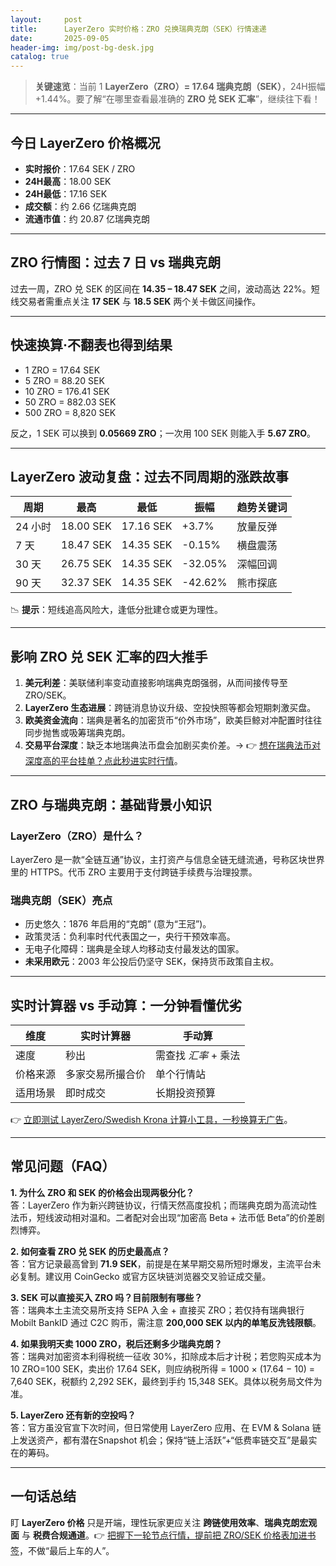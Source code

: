```yaml
---
layout:     post
title:      LayerZero 实时价格：ZRO 兑换瑞典克朗（SEK）行情速递
date:       2025-09-05
header-img: img/post-bg-desk.jpg
catalog: true
---
```


> **关键速览**：当前 1 **LayerZero（ZRO）= 17.64 瑞典克朗（SEK）**，24H振幅 +1.44%。要了解“在哪里查看最准确的 **ZRO 兑 SEK 汇率**”，继续往下看！

---

## 今日 LayerZero 价格概况

- **实时报价**：17.64 SEK / ZRO  
- **24H最高**：18.00 SEK  
- **24H最低**：17.16 SEK  
- **成交额**：约 2.66 亿瑞典克朗  
- **流通市值**：约 20.87 亿瑞典克朗  

---

## ZRO 行情图：过去 7 日 vs 瑞典克朗

过去一周，ZRO 兑 SEK 的区间在 **14.35 – 18.47 SEK** 之间，波动高达 22%。短线交易者需重点关注 **17 SEK** 与 **18.5 SEK** 两个关卡做区间操作。

---

## 快速换算·不翻表也得到结果

- 1 ZRO = 17.64 SEK  
- 5 ZRO = 88.20 SEK  
- 10 ZRO = 176.41 SEK  
- 50 ZRO = 882.03 SEK  
- 500 ZRO = 8,820 SEK  

反之，1 SEK 可以换到 **0.05669 ZRO**；一次用 100 SEK 则能入手 **5.67 ZRO**。

---

## LayerZero 波动复盘：过去不同周期的涨跌故事

| 周期 | 最高 | 最低 | 振幅 | 趋势关键词 |
|---|---|---|---|---|
| 24 小时 | 18.00 SEK | 17.16 SEK | +3.7% | 放量反弹 |
| 7 天 | 18.47 SEK | 14.35 SEK | -0.15% | 横盘震荡 |
| 30 天 | 26.75 SEK | 14.35 SEK | -32.05% | 深幅回调 |
| 90 天 | 32.37 SEK | 14.35 SEK | -42.62% | 熊市探底 |

📉 **提示**：短线追高风险大，逢低分批建仓或更为理性。

---

## 影响 ZRO 兑 SEK 汇率的四大推手

1. **美元利差**：美联储利率变动直接影响瑞典克朗强弱，从而间接传导至 ZRO/SEK。  
2. **LayerZero 生态进展**：跨链消息协议升级、空投快照等都会短期刺激买盘。  
3. **欧美资金流向**：瑞典是著名的加密货币“价外市场”，欧美巨鲸对冲配置时往往同步抛售或吸筹瑞典克朗。  
4. **交易平台深度**：缺乏本地瑞典法币盘会加剧买卖价差。→ 👉 [想在瑞典法币对深度高的平台挂单？点此秒进实时行情](https://okxdog.com/)。

---

## ZRO 与瑞典克朗：基础背景小知识

### LayerZero（ZRO）是什么？
LayerZero 是一款“全链互通”协议，主打资产与信息全链无缝流通，号称区块世界里的 HTTPS。代币 ZRO 主要用于支付跨链手续费与治理投票。

### 瑞典克朗（SEK）亮点
- 历史悠久：1876 年启用的“克朗” (意为“王冠”)。  
- 政策灵活：负利率时代代表国之一，央行干预效率高。  
- 无电子化障碍：瑞典是全球人均移动支付最发达的国家。  
- **未采用欧元**：2003 年公投后仍坚守 SEK，保持货币政策自主权。

---

## 实时计算器 vs 手动算：一分钟看懂优劣

| 维度 | 实时计算器 | 手动算 |
|------|---------|------|
| 速度 | 秒出 | 需查找 *汇率* + 乘法 |
| 价格来源 | 多家交易所撮合价 | 单个行情站 |
| 适用场景 | 即时成交 | 长期投资预算 |

👉 [立即测试 LayerZero/Swedish Krona 计算小工具，一秒换算无广告](https://okxdog.com/)。

---

## 常见问题（FAQ）

**1. 为什么 ZRO 和 SEK 的价格会出现两极分化？**  
答：LayerZero 作为新兴跨链协议，行情天然高度投机；而瑞典克朗为高流动性法币，短线波动相对温和。二者配对会出现“加密高 Beta + 法币低 Beta”的价差剧烈博弈。

**2. 如何查看 ZRO 兑 SEK 的历史最高点？**  
答：官方记录最高曾到 **71.9 SEK**，前提是在某早期交易所短时爆发，主流平台未必复制。建议用 CoinGecko 或官方区块链浏览器交叉验证成交量。

**3. SEK 可以直接买入 ZRO 吗？目前限制有哪些？**  
答：瑞典本土主流交易所支持 SEPA 入金 + 直接买 ZRO；若仅持有瑞典银行 Mobilt BankID 通过 C2C 购币，需注意 **200,000 SEK 以内的单笔反洗钱限额**。

**4. 如果我明天卖 1000 ZRO，税后还剩多少瑞典克朗？**  
答：瑞典对加密资本利得税统一征收 30%，扣除成本后才计税；若您购买成本为 10 ZRO=100 SEK，卖出价 17.64 SEK，则应纳税所得 = 1000 × (17.64 − 10) = 7,640 SEK，税额约 2,292 SEK，最终到手约 15,348 SEK。具体以税务局文件为准。

**5. LayerZero 还有新的空投吗？**  
答：官方虽没官宣下次时间，但日常使用 LayerZero 应用、在 EVM & Solana 链上发送资产，都有潜在Snapshot 机会；保持“链上活跃”+“低费率链交互”是最实在的筹码。

---

## 一句话总结

盯 **LayerZero 价格** 只是开端，理性玩家更应关注 **跨链使用效率**、**瑞典克朗宏观面** 与 **税费合规通道**。👉 [把握下一轮节点行情，提前把 ZRO/SEK 价格表加进书签](https://okxdog.com/)，不做“最后上车的人”。